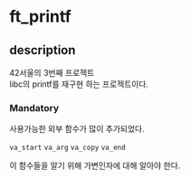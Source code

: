 # ft_printf

## description
42서울의 3번째 프로젝트   
libc의 printf를 재구현 하는 프로젝트이다.

### Mandatory
사용가능한 외부 함수가 많이 추가되었다.

```va_start``` ```va_arg``` ```va_copy``` ```va_end```

이 함수들을 알기 위해 가변인자에 대해 알아야 한다.
